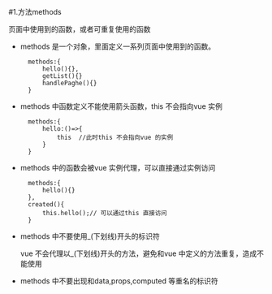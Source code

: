 #1.方法methods

页面中使用到的函数，或者可重复使用的函数

+ methods 是一个对象，里面定义一系列页面中使用到的函数。
  
        methods:{
            hello(){},
            getList(){}
            handlePaghe(){}
        }
  
+ methods 中函数定义不能使用箭头函数，this 不会指向vue 实例
  
        methods:{
            hello:()=>{
                this  //此时this 不会指向vue 的实例
            }
        }
+ methods 中的函数会被vue 实例代理，可以直接通过实例访问
    
        methods:{
            hello(){}
        },
        created(){
            this.hello();// 可以通过this 直接访问
        }
+ methods 中不要使用_(下划线)开头的标识符
  
  vue 不会代理以_(下划线)开头的方法，避免和vue 中定义的方法重复，造成不能使用
+ methods 中不要出现和data,props,computed 等重名的标识符
